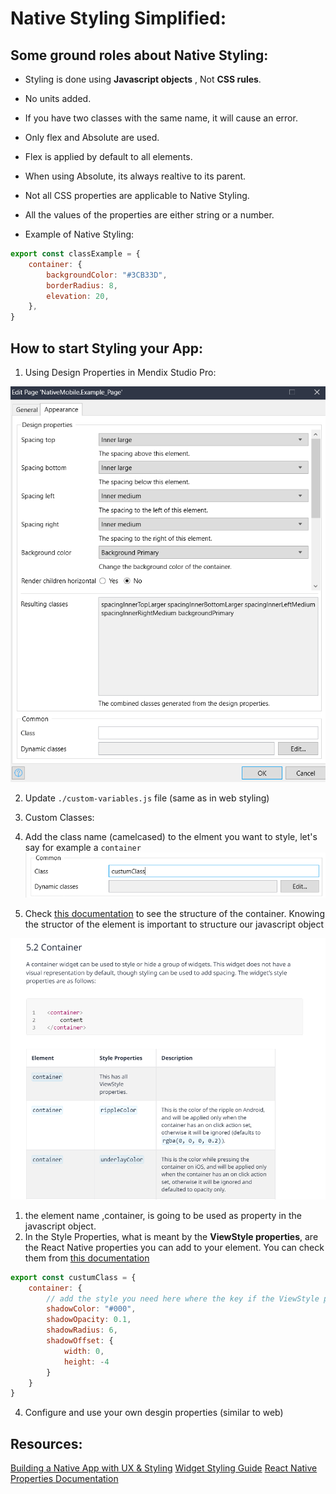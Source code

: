 # Native Styling Simplified:

## Some ground roles about Native Styling:
- Styling is done using **Javascript objects** , Not **CSS rules**.
- No units added.
- If you have two classes with the same name, it will cause an error.
- Only flex and Absolute are used.
- Flex is applied by default to all elements.
- When using Absolute, its always realtive to its parent.
- Not all CSS properties are applicable to Native Styling.
- All the values of the properties are either string or a number.

- Example of Native Styling:
```js
export const classExample = {
    container: {
        backgroundColor: "#3CB33D",
        borderRadius: 8,
        elevation: 20,
    },
}
```



## How to start Styling your App:
1. Using Design Properties in Mendix Studio Pro:

![](./Images/Design%20Properties.png)


2. Update `./custom-variables.js` file (same as in web styling)

3. Custom Classes:
  1. Add the class name (camelcased) to the elment you want to style, let's say for example a `container`
  ![](./Images/customclass-01.png)
  2. Check [this documentation](https://docs.mendix.com/refguide/mobile/designing-mobile-user-interfaces/widget-styling-guide/#native-mobile-styling) to see the structure of the container. Knowing the structor of the element is important to structure our javascript object

![](Images/conatiner_documentation.png)
   1. the element name ,container, is going to be used as property in the javascript object.
   2. In the Style Properties, what is meant by the **ViewStyle properties**, are the React Native properties you can add to your element. You can check them from [this documentation](https://reactnative.dev/docs/view-style-props)

```javascript
export const custumClass = {
    container: {
        // add the style you need here where the key if the ViewStyle property name.
        shadowColor: "#000",
        shadowOpacity: 0.1,
        shadowRadius: 6,
        shadowOffset: {
            width: 0,
            height: -4
        }
    }
}
```
4. Configure and use your own desgin properties (similar to web)




## Resources:
[Building a Native App with UX & Styling](https://www.youtube.com/watch?v=D1eQQzLQwtA)
[Widget Styling Guide](https://docs.mendix.com/refguide/mobile/designing-mobile-user-interfaces/widget-styling-guide/#native-mobile-styling)
[React Native Properties Documentation](https://reactnative.dev/docs/view-style-props#borderstyle)